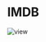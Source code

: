 # IMDB
![view](https://user-images.githubusercontent.com/116745835/235170990-95fb20d7-0fc0-475f-9af8-a996b7bebacc.jpg)
